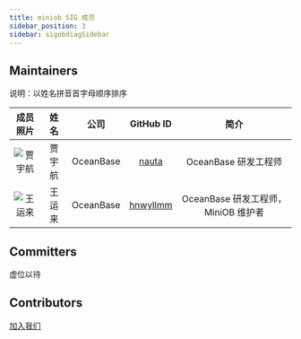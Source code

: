 ```yaml
---
title: miniob SIG 成员
sidebar_position: 3
sidebar: sigobdiagSidebar
---
```


## Maintainers
说明：以姓名拼音首字母顺序排序

<div class="team-members-table">

| 成员照片 | 姓名 | 公司 | GitHub ID |简介|
|:----:|:----:|:---------:|:----:|:----:|
|![贾宇航](/img/sig/miniob/member/jiayuhang.jpeg "贾宇航") | <span class="name-column">贾宇航</span> | <span class="company-column">OceanBase</span> | <span class="github-id-column"><a href="https://github.com/nauta" target="_blank">nauta</a></span> |OceanBase 研发工程师|
|![王运来](/img/sig/miniob/member/wangyunlai.png "王运来") | <span class="name-column">王运来</span> | <span class="company-column">OceanBase</span> | <span class="github-id-column"><a href="https://github.com/hnwyllmm" target="_blank">hnwyllmm</a></span> |OceanBase 研发工程师，MiniOB 维护者|

</div>

## Committers

虚位以待

## Contributors

[加入我们](./join_us.md)
